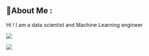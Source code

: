 ## 💫About Me :

Hi ! I am a data scientist and Machine Learning engineer
<br>


![](https://github-readme-streak-stats.herokuapp.com/?user=Hamid-abdellaoui&theme=radical&hide_border=true)


[![](https://visitcount.itsvg.in/api?id=Hamid-abdellaoui&icon=0&color=0)](https://visitcount.itsvg.in)
